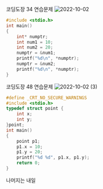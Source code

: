 코딩도장 34 연습문제
![2022-10-02](https://user-images.githubusercontent.com/102521485/193451334-e3411ed9-6227-4c9d-a727-15183cdcfcd9.png)
```c
#include <stdio.h>
int main()
{
	int* numptr;
	int num1 = 10;
	int num2 = 20;
	numptr = &num1;
	printf("%d\n", *numptr);
	numptr = &num2;
	printf("%d\n", *numptr);
}
```
코딩도장 48 연습문제
![2022-10-02 (3)](https://user-images.githubusercontent.com/102521485/193454165-030b0c4b-c774-4092-8760-ee7dcdc36ff9.png)
```c
#define _CRT_NO_SECURE_WARNINGS
#include <stdio.h>
typedef struct point {
	int x;
	int y;
}point;
int main()
{
	point p1;
	p1.x = 10;
	p1.y = 20;
	printf("%d %d", p1.x, p1.y);
	return 0;
}
```
나머지는 내일
